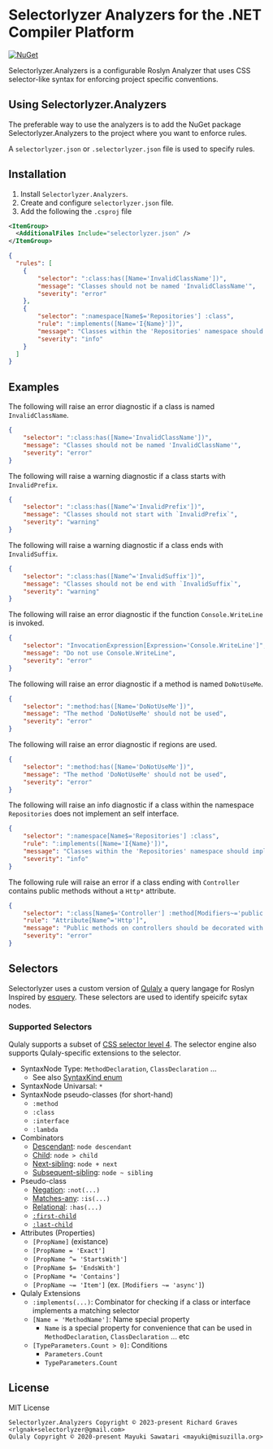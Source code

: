 # Selectorlyzer Analyzers for the .NET Compiler Platform

[![NuGet](https://img.shields.io/nuget/v/Selectorlyzer.Analyzers.svg)](https://www.nuget.org/packages/Selectorlyzer.Analyzers)

Selectorlyzer.Analyzers is a configurable Roslyn Analyzer that uses CSS selector-like syntax for enforcing project specific conventions. 

## Using Selectorlyzer.Analyzers

The preferable way to use the analyzers is to add the NuGet package Selectorlyzer.Analyzers to the project where you want to enforce rules.

A `selectorlyzer.json` or `.selectorlyzer.json` file is used to specify rules. 

## Installation

1. Install `Selectorlyzer.Analyzers`.
1. Create and configure `selectorlyzer.json` file.
1. Add the following the `.csproj` file
```xml
<ItemGroup>
  <AdditionalFiles Include="selectorlyzer.json" />
</ItemGroup>
```

```json
{
  "rules": [
    {
        "selector": ":class:has([Name='InvalidClassName'])",
        "message": "Classes should not be named 'InvalidClassName'",
        "severity": "error"
    },
    {
        "selector": ":namespace[Name$='Repositories'] :class",
        "rule": ":implements([Name='I{Name}'])",
        "message": "Classes within the 'Repositories' namespace should implement a self interface",
        "severity": "info"
    }
  ]
}
```

## Examples

The following will raise an error diagnostic if a class is named `InvalidClassName`.
```json
{
    "selector": ":class:has([Name='InvalidClassName'])",
    "message": "Classes should not be named 'InvalidClassName'",
    "severity": "error"
}
```

The following will raise a warning diagnostic if a class starts with `InvalidPrefix`.
```json
{
    "selector": ":class:has([Name^='InvalidPrefix'])",
    "message": "Classes should not start with `InvalidPrefix`",
    "severity": "warning"
}
```

The following will raise a warning diagnostic if a class ends with `InvalidSuffix`.
```json
{
    "selector": ":class:has([Name^='InvalidSuffix'])",
    "message": "Classes should not be end with `InvalidSuffix`",
    "severity": "warning"
}
```

The following will raise an error diagnostic if the function `Console.WriteLine` is invoked.
```json
{
    "selector": "InvocationExpression[Expression='Console.WriteLine']",
    "message": "Do not use Console.WriteLine",
    "severity": "error"
}
```

The following will raise an error diagnostic if a method is named `DoNotUseMe`.
```json
{
    "selector": ":method:has([Name='DoNotUseMe'])",
    "message": "The method 'DoNotUseMe' should not be used",
    "severity": "error"
}
```

The following will raise an error diagnostic if regions are used.
```json
{
    "selector": ":method:has([Name='DoNotUseMe'])",
    "message": "The method 'DoNotUseMe' should not be used",
    "severity": "error"
}
```

The following will raise an info diagnostic if a class within the namespace `Repositories` does not implement an self interface.
```json
{
    "selector": ":namespace[Name$='Repositories'] :class",
    "rule": ":implements([Name='I{Name}'])",
    "message": "Classes within the 'Repositories' namespace should implement a self interface",
    "severity": "info"
}
```

The following rule will raise an error if a class ending with `Controller` contains public methods without a `Http*` attribute.
```json
{
    "selector": ":class[Name$='Controller'] :method[Modifiers~='public']",
    "rule": "Attribute[Name^='Http']",
    "message": "Public methods on controllers should be decorated with a `Http*` attribute",
    "severity": "error"
}
```

## Selectors 

Selectorlyzer uses a custom version of [Qulaly](https://github.com/mayuki/Qulaly) a query langage for Roslyn Inspired by [esquery](https://github.com/estools/esquery). These selectors are used to identify speicifc sytax nodes.

### Supported Selectors

Qulaly supports a subset of [CSS selector level 4](https://www.w3.org/TR/selectors-4/). The selector engine also supports Qulaly-specific extensions to the selector.

- SyntaxNode Type: `MethodDeclaration`, `ClassDeclaration` ... 
    - See also [SyntaxKind enum](https://docs.microsoft.com/en-us/dotnet/api/microsoft.codeanalysis.csharp.syntaxkind?view=roslyn-dotnet)
- SyntaxNode Univarsal: `*`
- SyntaxNode pseudo-classes (for short-hand)
    - `:method`
    - `:class`
    - `:interface`
    - `:lambda`
- Combinators
    - [Descendant](https://www.w3.org/TR/selectors-4/#descendant-combinators): `node descendant`
    - [Child](https://www.w3.org/TR/selectors-4/#child-combinators): `node > child`
    - [Next-sibling](https://www.w3.org/TR/selectors-4/#adjacent-sibling-combinators): `node + next`
    - [Subsequent-sibling](https://www.w3.org/TR/selectors-4/#general-sibling-combinators): `node ~ sibling`
- Pseudo-class
    - [Negation](https://www.w3.org/TR/selectors-4/#negation): `:not(...)`
    - [Matches-any](https://www.w3.org/TR/selectors-4/#matches): `:is(...)`
    - [Relational](https://www.w3.org/TR/selectors-4/#relational): `:has(...)`
    - [`:first-child`](https://www.w3.org/TR/selectors-4/#the-first-child-pseudo)
    - [`:last-child`](https://www.w3.org/TR/selectors-4/#the-last-child-pseudo)
- Attributes (Properties)
    - `[PropName]` (existance)
    - `[PropName = 'Exact']`
    - `[PropName ^= 'StartsWith']`
    - `[PropName $= 'EndsWith']`
    - `[PropName *= 'Contains']`
    - `[PropName ~= 'Item']` (ex. `[Modifiers ~= 'async']`)
- Qulaly Extensions
    - `:implements(...)`: Combinator for checking if a class or interface implements a matching selector
    - `[Name = 'MethodName']`: Name special property
        - `Name` is a special property for convenience that can be used in `MethodDeclaration`, `ClassDeclaration` ... etc
    - `[TypeParameters.Count > 0]`: Conditions
        - `Parameters.Count`
        - `TypeParameters.Count`

## License
MIT License
```
Selectorlyzer.Analyzers Copyright © 2023-present Richard Graves <rlgnak+selectorlyzer@gmail.com>
Qulaly Copyright © 2020-present Mayuki Sawatari <mayuki@misuzilla.org>
```